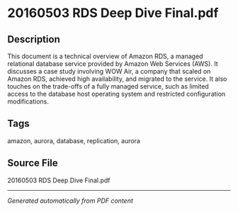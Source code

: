 # 20160503 RDS Deep Dive Final.pdf

## Description
This document is a technical overview of Amazon RDS, a managed relational database service provided by Amazon Web Services (AWS). It discusses a case study involving WOW Air, a company that scaled on Amazon RDS, achieved high availability, and migrated to the service. It also touches on the trade-offs of a fully managed service, such as limited access to the database host operating system and restricted configuration modifications.
## Tags
amazon, aurora, database, replication, aurora

## Source File
20160503 RDS Deep Dive Final.pdf

---
*Generated automatically from PDF content*
